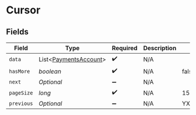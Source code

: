 # Cursor


## Fields

| Field                                                           | Type                                                            | Required                                                        | Description                                                     | Example                                                         |
| --------------------------------------------------------------- | --------------------------------------------------------------- | --------------------------------------------------------------- | --------------------------------------------------------------- | --------------------------------------------------------------- |
| `data`                                                          | List<[PaymentsAccount](../../models/shared/PaymentsAccount.md)> | :heavy_check_mark:                                              | N/A                                                             |                                                                 |
| `hasMore`                                                       | *boolean*                                                       | :heavy_check_mark:                                              | N/A                                                             | false                                                           |
| `next`                                                          | *Optional<String>*                                              | :heavy_minus_sign:                                              | N/A                                                             |                                                                 |
| `pageSize`                                                      | *long*                                                          | :heavy_check_mark:                                              | N/A                                                             | 15                                                              |
| `previous`                                                      | *Optional<String>*                                              | :heavy_minus_sign:                                              | N/A                                                             | YXVsdCBhbmQgYSBtYXhpbXVtIG1heF9yZXN1bHRzLol=                    |